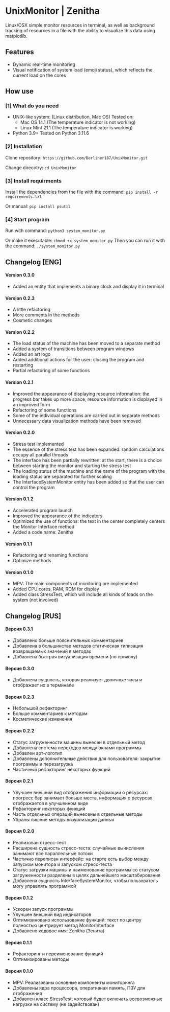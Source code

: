 # UnixMonitor | Zenitha
Linux/OSX simple monitor resources in terminal, as well as background tracking of resources in a file with the ability to visualize this data using matplotlib.

## Features
- Dynamic real-time monitoring
- Visual notification of system load (emoji status), which reflects the current load on the cores

## How use
### [1] What do you need
- UNIX-like system: (Linux distribution, Mac OS)
Tested on:
    - Mac OS 14.1 (The temperature indicator is not working)
    - Linux Mint 21.1 (The temperature indicator is working)
- Python 3.9+
Tested on Python 3.11.6

### [2] Installation
Clone repository:
```https://github.com/Berliner187/UnixMonitor.git```

Change direcotry:
```cd UnixMonitor```

### [3] Install requirments
Install the dependencies from the file with the command: ```pip install -r requirements.txt```

Or manual: ```pip install psutil```

### [4] Start program
Run with command: ```python3 system_monitor.py```

Or make it executable: ```chmod +x system_monitor.py```
Then you can run it with the command: ```./system_monitor.py```


## Changelog [ENG]
#### Version 0.3.0
- Added an entity that implements a binary clock and display it in terminal

#### Version 0.2.3
- A little refactoring
- More comments in the methods
- Cosmetic changes

#### Version 0.2.2
- The load status of the machine has been moved to a separate method
- Added a system of transitions between program windows
- Added an art logo
- Added additional actions for the user: closing the program and restarting
- Partial refactoring of some functions

#### Version 0.2.1
- Improved the appearance of displaying resource information: the progress bar takes up more space, resource information is displayed in an improved form
- Refactoring of some functions
- Some of the individual operations are carried out in separate methods
- Unnecessary data visualization methods have been removed

#### Version 0.2.0
- Stress test implemented
- The essence of the stress test has been expanded: random calculations occupy all parallel threads
- The interface has been partially rewritten: at the start, there is a choice between starting the monitor and starting the stress test
- The loading status of the machine and the name of the program with the loading status are separated for further scaling
- The InterfaceSystemMonitor entity has been added so that the user can control the program

#### Version 0.1.2
- Accelerated program launch
- Improved the appearance of the indicators
- Optimized the use of functions: the text in the center completely centers the Monitor Interface method
- Added a code name: Zenitha

#### Version 0.1.1
- Refactoring and renaming functions
- Optimize methods

#### Version 0.1.0
- MPV: The main components of monitoring are implemented
- Added CPU cores, RAM, ROM for display
- Added class StressTest, which will include all kinds of loads on the system (not involved)


## Changelog [RUS]
#### Версия 0.3.1
- Добавлено больше пояснительных комментариев
- Добавлена в большинстве методов статическая типизация возвращаемых значений в методах
- Добавлена быстрая визуализация времени (по приколу)

#### Версия 0.3.0
- Добавлена сущность, которая реализует двоичные часы и отображает их в терминале

#### Версия 0.2.3
- Небольшой рефакторинг
- Больше комментариев к методам
- Косметические изменения

#### Версия 0.2.2
- Статус загруженности машины вынесен в отдельный метод
- Добавлена система переходов между окнами программы
- Добавлен арт-логотип
- Добавлены дополнительные действия для пользователя: закрытие программы и перезагрузка
- Частичный рефакторинг некоторых функций

#### Версия 0.2.1
- Улучшен внешний вид отображения информации о ресурсах: прогресс бар занимает больше места, информация о ресурсах отображается в улучшенном виде
- Рефакторинг некоторых функций
- Часть отдельных операций вынесены в отдельные методы
- Убраны лишние методы визуализации данных

#### Версия 0.2.0
- Реализован стресс-тест
- Расширена сущность стресс-теста: случайные вычисления занимают все параллельные потоки
- Частично переписан интерфейс: на старте есть выбор между запуском монитора и запуском стресс-теста
- Статус загрузки машины и наименование программы со статусом загруженности разделены в целях дальнейшего масштабирования
- Добавлена сущность InterfaceSystemMonitor, чтобы пользователь могу управлять программой

#### Версия 0.1.2
- Ускорен запуск программы
- Улучшен внешний вид индикаторов
- Оптимизиновано использование функций: текст по центру полностью центрирует метод MonitorInterface
- Добавлено кодовое имя: Zenitha (Зенита)

#### Версия 0.1.1
- Рефакторинг и переименование функций
- Оптимизированы методы

#### Версия 0.1.0
- MPV: Реализованы основные компоненты мониторинга
- Добавлены ядра процессора, оперативная память, ПЗУ для отображения
- Добавлен класс StressTest, который будет включать всевозможные нагрузки на систему (не задействован)
